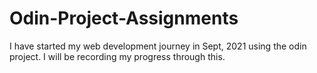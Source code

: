 # Odin-Project-Assignments
I have started my web development journey in Sept, 2021 using the odin project. I will be recording my progress through this. 
